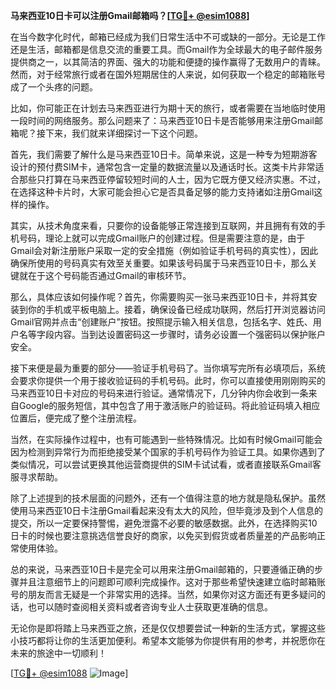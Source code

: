 **马来西亚10日卡可以注册Gmail邮箱吗？[[TG💪+ @esim1088](https://t.me/s/esim1088)]**

在当今数字化时代，邮箱已经成为我们日常生活中不可或缺的一部分。无论是工作还是生活，邮箱都是信息交流的重要工具。而Gmail作为全球最大的电子邮件服务提供商之一，以其简洁的界面、强大的功能和便捷的操作赢得了无数用户的青睐。然而，对于经常旅行或者在国外短期居住的人来说，如何获取一个稳定的邮箱账号成了一个头疼的问题。

比如，你可能正在计划去马来西亚进行为期十天的旅行，或者需要在当地临时使用一段时间的网络服务。那么问题来了：马来西亚10日卡是否能够用来注册Gmail邮箱呢？接下来，我们就来详细探讨一下这个问题。

首先，我们需要了解什么是马来西亚10日卡。简单来说，这是一种专为短期游客设计的预付费SIM卡，通常包含一定量的数据流量以及通话时长。这类卡片非常适合那些只打算在马来西亚停留较短时间的人士，因为它既方便又经济实惠。不过，在选择这种卡片时，大家可能会担心它是否具备足够的能力支持诸如注册Gmail这样的操作。

其实，从技术角度来看，只要你的设备能够正常连接到互联网，并且拥有有效的手机号码，理论上就可以完成Gmail账户的创建过程。但是需要注意的是，由于Gmail会对新注册账户采取一定的安全措施（例如验证手机号码的真实性），因此确保所使用的号码真实有效至关重要。如果该号码属于马来西亚10日卡，那么关键就在于这个号码能否通过Gmail的审核环节。

那么，具体应该如何操作呢？首先，你需要购买一张马来西亚10日卡，并将其安装到你的手机或平板电脑上。接着，确保设备已经成功联网，然后打开浏览器访问Gmail官网并点击“创建账户”按钮。按照提示输入相关信息，包括名字、姓氏、用户名等字段内容。当到达设置密码这一步骤时，请务必设置一个强密码以保护账户安全。

接下来便是最为重要的部分——验证手机号码了。当你填写完所有必填项后，系统会要求你提供一个用于接收验证码的手机号码。此时，你可以直接使用刚刚购买的马来西亚10日卡对应的号码来进行验证。通常情况下，几分钟内你会收到一条来自Google的服务短信，其中包含了用于激活账户的验证码。将此验证码填入相应位置后，便完成了整个注册流程。

当然，在实际操作过程中，也有可能遇到一些特殊情况。比如有时候Gmail可能会因为检测到异常行为而拒绝接受某个国家的手机号码作为验证工具。如果你遇到了类似情况，可以尝试更换其他运营商提供的SIM卡试试看，或者直接联系Gmail客服寻求帮助。

除了上述提到的技术层面的问题外，还有一个值得注意的地方就是隐私保护。虽然使用马来西亚10日卡注册Gmail看起来没有太大的风险，但毕竟涉及到个人信息的提交，所以一定要保持警惕，避免泄露不必要的敏感数据。此外，在选择购买10日卡的时候也要注意挑选信誉良好的商家，以免买到假货或者质量差的产品影响正常使用体验。

总的来说，马来西亚10日卡是完全可以用来注册Gmail邮箱的，只要遵循正确的步骤并且注意细节上的问题即可顺利完成操作。这对于那些希望快速建立临时邮箱账号的朋友而言无疑是一个非常实用的选择。当然，如果你对这方面还有更多疑问的话，也可以随时查阅相关资料或者咨询专业人士获取更准确的信息。

无论你是即将踏上马来西亚之旅，还是仅仅想要尝试一种新的生活方式，掌握这些小技巧都将让你的生活更加便利。希望本文能够为你提供有用的参考，并祝愿你在未来的旅途中一切顺利！

[[TG💪+ @esim1088](https://t.me/s/esim1088) ![Image](https://i.postimg.cc/4NQfJmqS/Snipaste-2025-05-13-00-14-12.png)]